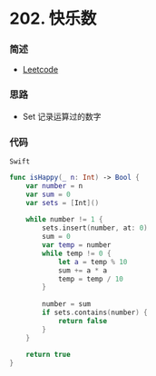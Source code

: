 # 202. 快乐数

### 简述

- [Leetcode](https://leetcode-cn.com/problems/happy-number/)

### 思路

-  Set 记录运算过的数字

### 代码


`Swift`

```swift
func isHappy(_ n: Int) -> Bool {
    var number = n
    var sum = 0
    var sets = [Int]()
    
    while number != 1 {
        sets.insert(number, at: 0)
        sum = 0
        var temp = number
        while temp != 0 {
            let a = temp % 10
            sum += a * a
            temp = temp / 10
        }
        
        number = sum
        if sets.contains(number) {
            return false
        }
    }
    
    return true
}

```